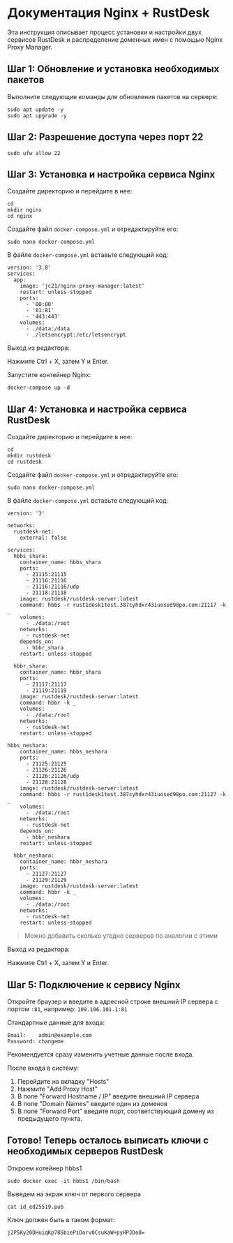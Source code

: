 # Документация Nginx + RustDesk 

Эта инструкция описывает процесс установки и настройки двух сервисов RustDesk и распределение доменных имен с помощью Nginx Proxy Manager.

## Шаг 1: Обновление и установка необходимых пакетов

Выполните следующие команды для обновления пакетов на сервере:

    sudo apt update -y
    sudo apt upgrade -y

## Шаг 2: Разрешение доступа через порт 22

    sudo ufw allow 22

## Шаг 3: Установка и настройка сервиса Nginx

Создайте директорию и перейдите в нее:

    cd
    mkdir nginx
    cd nginx

Создайте файл `docker-compose.yml` и отредактируйте его:

    sudo nano docker-compose.yml

В файле `docker-compose.yml` вставьте следующий код:

    version: '3.8'
    services:
      app:
        image: 'jc21/nginx-proxy-manager:latest'
        restart: unless-stopped
        ports:
          - '80:80'
          - '81:81'
          - '443:443'
        volumes:
          - ./data:/data
          - ./letsencrypt:/etc/letsencrypt

Выход из редактора:

Нажмите Ctrl + X, затем Y и Enter.

Запустите контейнер Nginx:

    docker-compose up -d

## Шаг 4: Установка и настройка сервиса RustDesk

Создайте директорию и перейдите в нее:

    cd
    mkdir rustdesk
    cd rustdesk

Создайте файл `docker-compose.yml` и отредактируйте его:

    sudo nano docker-compose.yml

В файле `docker-compose.yml` вставьте следующий код:

    version: '3'
    
    networks:
      rustdesk-net:
        external: false
    
    services:
      hbbs_shara:
        container_name: hbbs_shara
        ports:
          - 21115:21115
          - 21116:21116
          - 21116:21116/udp
          - 21118:21118
        image: rustdesk/rustdesk-server:latest
        command: hbbs -r rust1desk1test.387cyhdxr43iuosed98po.com:21117 -k _
        volumes:
          - ./data:/root
        networks:
          - rustdesk-net
        depends_on:
          - hbbr_shara
        restart: unless-stopped
    
      hbbr_shara:
        container_name: hbbr_shara
        ports:
          - 21117:21117
          - 21119:21119
        image: rustdesk/rustdesk-server:latest
        command: hbbr -k _
        volumes:
          - ./data:/root
        networks:
          - rustdesk-net
        restart: unless-stopped
    
    hbbs_neshara:
        container_name: hbbs_neshara
        ports:
          - 21125:21125
          - 21126:21126
          - 21126:21126/udp
          - 21128:21128
        image: rustdesk/rustdesk-server:latest
        command: hbbs -r rust1desk1test.387cyhdxr43iuosed98po.com:21127 -k _
        volumes:
          - ./data:/root
        networks:
          - rustdesk-net
        depends_on:
          - hbbr_neshara
        restart: unless-stopped
    
      hbbr_neshara:
        container_name: hbbr_neshara
        ports:
          - 21127:21127
          - 21129:21129
        image: rustdesk/rustdesk-server:latest
        command: hbbr -k _
        volumes:
          - ./data:/root
        networks:
          - rustdesk-net
        restart: unless-stopped


> Можно добавить сколько угодно серверов по аналогии с этими


Выход из редактора:

Нажмите Ctrl + X, затем Y и Enter.

## Шаг 5: Подключение к сервису Nginx

Откройте браузер и введите в адресной строке внешний IP сервера с портом `:81`, например: `109.106.101.1:81`

Стандартные данные для входа:

    Email:    admin@example.com
    Password: changeme

Рекомендуется сразу изменить учетные данные после входа.

После входа в систему:

1. Перейдите на вкладку "Hosts"
2. Нажмите "Add Proxy Host"
3. В поле "Forward Hostname / IP" введите внешний IP сервера
4. В поле "Domain Names" введите один из доменов
5. В поле "Forward Port" введите порт, соответствующий домену из предыдущего пункта.

## Готово! Теперь осталось выписать ключи с необходимых серверов RustDesk


Откроем котейнер hbbs1

`sudo docker exec -it hbbs1 /bin/bash`

Выведем на экран ключ от первого сервера

`cat id_ed25519.pub`

Ключ должен быть в таком формат:

    j2P5Ky20DHuiqKp78SbiePiDorv0CsuKaW+pyHPJDo8=
